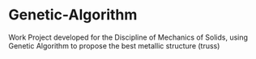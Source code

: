 # Genetic-Algorithm
Work Project developed for the Discipline of Mechanics of Solids, using Genetic Algorithm to propose the best metallic structure (truss)
